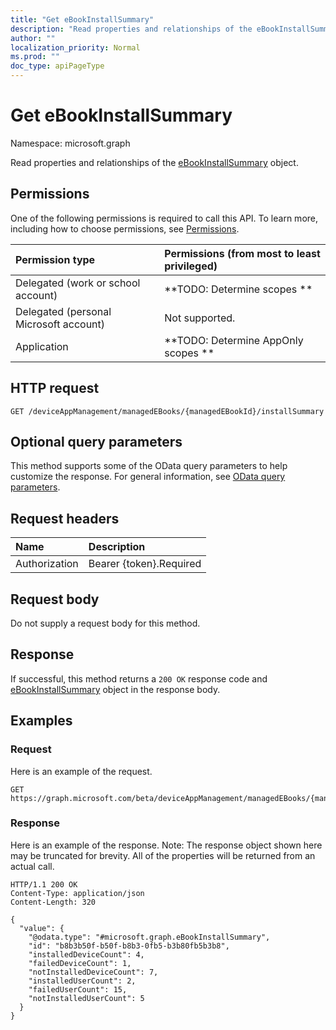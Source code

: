 ```yaml
---
title: "Get eBookInstallSummary"
description: "Read properties and relationships of the eBookInstallSummary object."
author: ""
localization_priority: Normal
ms.prod: ""
doc_type: apiPageType
---
```


# Get eBookInstallSummary

Namespace: microsoft.graph

Read properties and relationships of the [eBookInstallSummary](../resources/ebookinstallsummary.md) object.

## Permissions
One of the following permissions is required to call this API. To learn more, including how to choose permissions, see [Permissions](/concepts/permissions-reference.md).

|Permission type|Permissions (from most to least privileged)|
|:---|:---|
|Delegated (work or school account)|**TODO: Determine scopes **|
|Delegated (personal Microsoft account)|Not supported.|
|Application|**TODO: Determine AppOnly scopes **|

## HTTP request
<!-- {
  "blockType": "ignored"
}
-->
``` http
GET /deviceAppManagement/managedEBooks/{managedEBookId}/installSummary
```

## Optional query parameters
This method supports some of the OData query parameters to help customize the response. For general information, see [OData query parameters](/graph/query-parameters).

## Request headers
|Name|Description|
|:---|:---|
|Authorization|Bearer {token}.Required|

## Request body
Do not supply a request body for this method.

## Response
If successful, this method returns a `200 OK` response code and [eBookInstallSummary](../resources/ebookinstallsummary.md) object in the response body.

## Examples

### Request
Here is an example of the request.
<!-- {
  "blockType": "request",
  "name": "get_ebookinstallsummary"
}
-->
``` http
GET https://graph.microsoft.com/beta/deviceAppManagement/managedEBooks/{managedEBookId}/installSummary
```

### Response
Here is an example of the response. Note: The response object shown here may be truncated for brevity. All of the properties will be returned from an actual call.
<!-- {
  "blockType": "response",
  "truncated": true,
  "@odata.type": "microsoft.graph.eBookInstallSummary"
}
-->
``` http
HTTP/1.1 200 OK
Content-Type: application/json
Content-Length: 320

{
  "value": {
    "@odata.type": "#microsoft.graph.eBookInstallSummary",
    "id": "b8b3b50f-b50f-b8b3-0fb5-b3b80fb5b3b8",
    "installedDeviceCount": 4,
    "failedDeviceCount": 1,
    "notInstalledDeviceCount": 7,
    "installedUserCount": 2,
    "failedUserCount": 15,
    "notInstalledUserCount": 5
  }
}
```

